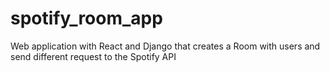 # spotify_room_app
Web application with React and Django that creates a Room with users and send different request to the Spotify API
